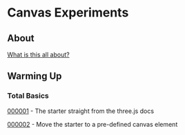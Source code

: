 # Canvas Experiments

## About

[What is this all about?](./about.md)

## Warming Up

### Total Basics

[000001](./sketches/001/000001/) - The starter straight from the three.js docs
 
[000002](./sketches/001/000002/) - Move the starter to a pre-defined canvas element
